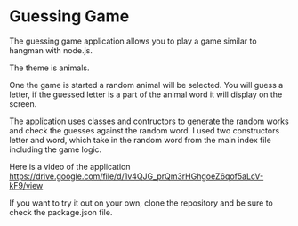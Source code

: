 

# Guessing Game #

The guessing game application allows you to play a game similar to hangman with node.js.


The theme is animals. 

One the game is started a random animal will be selected. You will guess a letter, if the guessed letter is a part of the animal word it will display on the screen. 


The application uses classes and contructors to generate the random works and check the guesses against the random word. I used two constructors letter and word, which take in the random word from the main index file including the game logic. 
 
 
 Here is a video of the application https://drive.google.com/file/d/1v4QJG_prQm3rHGhgoeZ6qof5aLcV-kF9/view
 
 If you want to try it out on your own, clone the repository and be sure to check the package.json file. 
 
 
